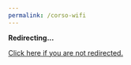```yaml
---
permalink: /corso-wifi
---
```

<!DOCTYPE html>
<html>
<head>
<title>Redirecting...</title>
<meta http-equiv="content-type" content="text/html; charset=utf-8" />
<meta http-equiv="refresh" content="0; url="https://www.eventbrite.com/e/cosa-e-una-rete-wireless-e-come-si-buca-tickets-33419707244?aff=es2" />
</head>
<body>
<p><strong>Redirecting...</strong></p>
<p><a href='https://www.eventbrite.com/e/cosa-e-una-rete-wireless-e-come-si-buca-tickets-33419707244?aff=es2'>Click here if you are not redirected.</a></p>
<script>
document.location.href = "https://www.eventbrite.com/e/cosa-e-una-rete-wireless-e-come-si-buca-tickets-33419707244?aff=es2";
</script>
</body>
</html>
